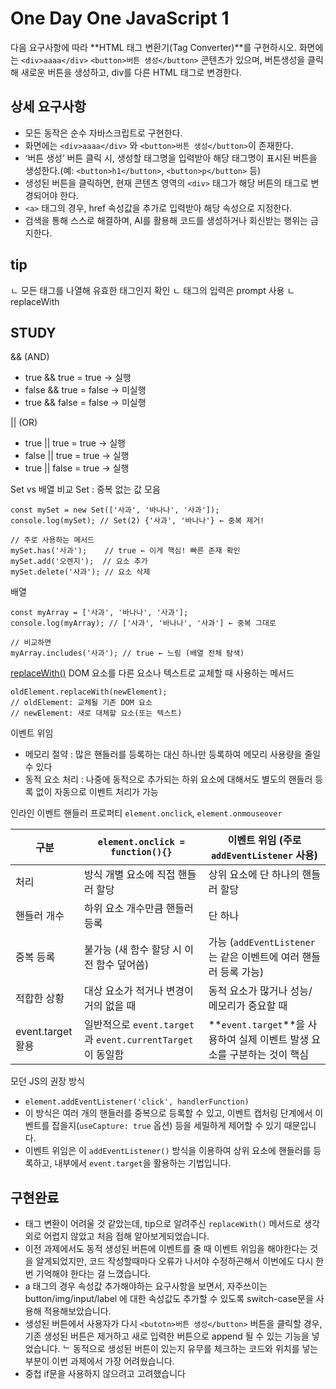 # One Day One JavaScript 1

다음 요구사항에 따라 **HTML 태그 변환기(Tag Converter)**를 구현하시오.
화면에는 ```<div>aaaa</div>``` ```<button>버튼 생성</button>``` 콘텐츠가 있으며, 버튼생성을 클릭해 새로운 버튼을 생성하고, div를 다른 HTML 태그로 변경한다.

## 상세 요구사항
- 모든 동작은 순수 자바스크립트로 구현한다.
- 화면에는 ```<div>aaaa</div>``` 와 ```<button>버튼 생성</button>```이 존재한다.
- ‘버튼 생성’ 버튼 클릭 시, 생성할 태그명을 입력받아 해당 태그명이 표시된 버튼을 생성한다.(예: ```<button>h1</button>```, ```<button>p</button>``` 등)
- 생성된 버튼을 클릭하면, 현재 콘텐츠 영역의 ```<div>``` 태그가 해당 버튼의 태그로 변경되어야 한다.
- ```<a>``` 태그의 경우, href 속성값을 추가로 입력받아 해당 속성으로 지정한다.
- 검색을 통해 스스로 해결하며, AI를 활용해 코드를 생성하거나 회신받는 행위는 금지한다.

## tip
ㄴ 모든 태그를 나열해 유효한 태그인지 확인
ㄴ 태그의 입력은 prompt 사용
ㄴ replaceWith

## STUDY
&& (AND)
- true && true = true → 실행
- false && true = false → 미실행
- true && false = false → 미실행

|| (OR)
- true || true = true → 실행
- false || true = true → 실행
- true || false = true → 실행

Set vs 배열 비교
Set : 중복 없는 값 모음
```
const mySet = new Set(['사과', '바나나', '사과']);
console.log(mySet); // Set(2) {'사과', '바나나'} ← 중복 제거!

// 주로 사용하는 메서드
mySet.has('사과');    // true ← 이게 핵심! 빠른 존재 확인
mySet.add('오렌지');  // 요소 추가
mySet.delete('사과'); // 요소 삭제
```

배열
```
const myArray = ['사과', '바나나', '사과'];
console.log(myArray); // ['사과', '바나나', '사과'] ← 중복 그대로

// 비교하면
myArray.includes('사과'); // true ← 느림 (배열 전체 탐색)
```

[replaceWith()](https://developer.mozilla.org/en-US/docs/Web/API/Element/replaceWith)
DOM 요소를 다른 요소나 텍스트로 교체할 때 사용하는 메서드
```
oldElement.replaceWith(newElement);
// oldElement: 교체될 기존 DOM 요소
// newElement: 새로 대체할 요소(또는 텍스트)
```

이벤트 위임
- 메모리 절약 : 많은 핸들러를 등록하는 대신 하나만 등록하여 메모리 사용량을 줄일 수 있다
- 동적 요소 처리 : 나중에 동적으로 추가되는 하위 요소에 대해서도 별도의 핸들러 등록 없이 자동으로 이벤트 처리가 가능

인라인 이벤트 핸들러 프로퍼티
```element.onclick```, ```element.onmouseover```

|구분|```element.onclick = function(){}```|이벤트 위임 (주로 ```addEventListener``` 사용)|
|---|---|---|
|처리|방식	개별 요소에 직접 핸들러 할당|상위 요소에 단 하나의 핸들러 할당|
|핸들러 개수|하위 요소 개수만큼 핸들러 등록|단 하나|
|중복 등록|불가능 (새 함수 할당 시 이전 함수 덮어씀)|가능 (```addEventListener```는 같은 이벤트에 여러 핸들러 등록 가능)|
|적합한 상황|대상 요소가 적거나 변경이 거의 없을 때|동적 요소가 많거나 성능/메모리가 중요할 때|
|event.target 활용|일반적으로 ```event.target```과 ```event.currentTarget```이 동일함|**```event.target```**을 사용하여 실제 이벤트 발생 요소를 구분하는 것이 핵심|

모던 JS의 권장 방식
- ```element.addEventListener('click', handlerFunction)```
- 이 방식은 여러 개의 핸들러를 중복으로 등록할 수 있고, 이벤트 캡처링 단계에서 이벤트를 잡을지(```useCapture: true``` 옵션) 등을 세밀하게 제어할 수 있기 때문입니다.
- 이벤트 위임은 이 ```addEventListener()``` 방식을 이용하여 상위 요소에 핸들러를 등록하고, 내부에서 ```event.target```을 활용하는 기법입니다.

## 구현완료
- 태그 변환이 어려울 것 같았는데, tip으로 알려주신 ```replaceWith()``` 메서드로 생각외로 어렵지 않았고 처음 접해 알아보게되었습니다.
- 이전 과제에서도 동적 생성된 버튼에 이벤트를 줄 때 이벤트 위임을 해야한다는 것을 알게되었지만, 코드 작성할때마다 오류가 나서야 수정하곤해서 이번에도 다시 한번 기억해야 한다는 걸 느꼈습니다.
- a 태그의 경우 속성값 추가해야하는 요구사항을 보면서, 자주쓰이는 button/img/input/label 에 대한 속성값도 추가할 수 있도록 switch-case문을 사용해 적용해보았습니다.
- 생성된 버튼에서 사용자가 다시 ```<butotn>버튼 생성</button>``` 버튼을 클릭할 경우, 기존 생성된 버튼은 제거하고 새로 입력한 버튼으로 append 될 수 있는 기능을 넣었습니다.
ᄂ 동적으로 생성된 버튼이 있는지 유무를 체크하는 코드와 위치를 넣는 부분이 이번 과제에서 가장 어려웠습니다.
- 중첩 if문을 사용하지 않으려고 고려했습니다